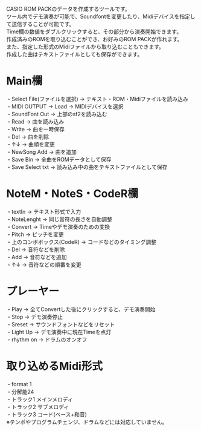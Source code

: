 CASIO ROM PACKのデータを作成するツールです。  
ツール内でデモ演奏が可能で、Soundfontを変更したり、Midiデバイスを指定して送信することが可能です。  
Time欄の数値をダブルクリックすると、その部分から演奏開始できます。  
作成済みのROMを取り込むことができ、お好みのROM PACKが作れます。  
また、指定した形式のMidiファイルから取り込むこともできます。  
作成した曲はテキストファイルとしても保存ができます。  
  
# Main欄  
・Select File(ファイルを選択) → テキスト・ROM・Midiファイルを読み込み  
・MIDI OUTPUT → Load → MIDIデバイスを選択  
・SoundFont Out → 上部のsf2を読み込む  
・Read → 曲を読み込み  
・Write → 曲を一時保存  
・Del → 曲を削除  
・↑↓ → 曲順を変更  
・NewSong Add → 曲を追加  
・Save Bin → 全曲をROMデータとして保存  
・Save Select txt → 読み込み中の曲をテキストファイルとして保存  
# NoteM・NoteS・CodeR欄  
・textIn → テキスト形式で入力  
・NoteLenght → 同じ音符の長さを自動調整  
・Convert → Timeやデモ演奏のための変換  
・Pitch → ピッチを変更  
・上のコンボボックス(CodeR) → コードなどのタイミング調整  
・Del → 音符などを削除  
・Add → 音符などを追加  
・↑↓ → 音符などの順番を変更  
# プレーヤー  
・Play → 全てConvertした後にクリックすると、デモ演奏開始  
・Stop → デモ演奏停止  
・Sreset → サウンドフォントなどをリセット  
・Light Up → デモ演奏中に現在Timeを点灯  
・rhythm on → ドラムのオンオフ  
  
# 取り込めるMidi形式  
・format 1  
・分解能24  
・トラック1 メインメロディ  
・トラック2 サブメロディ  
・トラック3 コード(ベース+和音)  
※テンポやプログラムチェンジ、ドラムなどには対応していません。  
 
